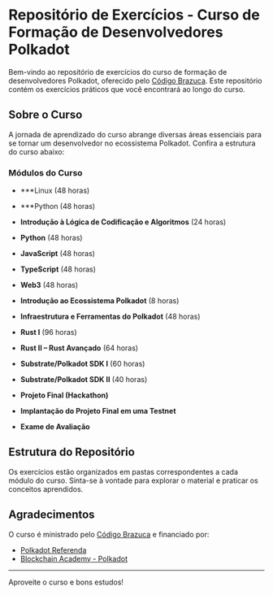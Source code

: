 # Repositório de Exercícios - Curso de Formação de Desenvolvedores Polkadot

Bem-vindo ao repositório de exercícios do curso de formação de desenvolvedores Polkadot, oferecido pelo [Código Brazuca](https://codigobrazuca.com.br/polkadot/). Este repositório contém os exercícios práticos que você encontrará ao longo do curso.

## Sobre o Curso

A jornada de aprendizado do curso abrange diversas áreas essenciais para se tornar um desenvolvedor no ecossistema Polkadot. Confira a estrutura do curso abaixo:

### Módulos do Curso

- ***Linux (48 horas)
- ***Python (48 horas)

- **Introdução à Lógica de Codificação e Algoritmos** (24 horas)
- **Python** (48 horas)
- **JavaScript** (48 horas)
- **TypeScript** (48 horas)
- **Web3** (48 horas)
- **Introdução ao Ecossistema Polkadot** (8 horas)
- **Infraestrutura e Ferramentas do Polkadot** (48 horas)
- **Rust I** (96 horas)
- **Rust II – Rust Avançado** (64 horas)
- **Substrate/Polkadot SDK I** (60 horas)
- **Substrate/Polkadot SDK II** (40 horas)
- **Projeto Final (Hackathon)**
- **Implantação do Projeto Final em uma Testnet**
- **Exame de Avaliação**


## Estrutura do Repositório

Os exercícios estão organizados em pastas correspondentes a cada módulo do curso. Sinta-se à vontade para explorar o material e praticar os conceitos aprendidos.

## Agradecimentos

O curso é ministrado pelo [Código Brazuca](https://codigobrazuca.com.br/polkadot/) e financiado por:

- [Polkadot Referenda](https://polkadot.polkassembly.io/referenda/568)
- [Blockchain Academy - Polkadot](https://polkadot.com/blockchain-academy)

---

Aproveite o curso e bons estudos!
